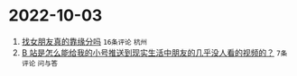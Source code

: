 # 2022-10-03

1. [找女朋友真的靠缘分吗](https://www.v2ex.com/t/884447) `16条评论` `杭州`
1. [B 站是怎么能给我的小号推送到现实生活中朋友的几乎没人看的视频的？](https://www.v2ex.com/t/884442) `7条评论` `问与答`
